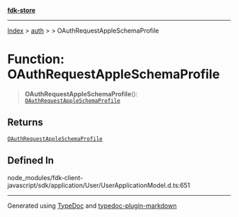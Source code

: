 [**fdk-store**](../../../README.md)
***

[Index](../../../API.md) > [auth](../../README.md) > [<internal>](../README.md) > OAuthRequestAppleSchemaProfile

# Function: OAuthRequestAppleSchemaProfile

> **OAuthRequestAppleSchemaProfile**(): [`OAuthRequestAppleSchemaProfile`](../type-aliases/type-alias.OAuthRequestAppleSchemaProfile.md)

## Returns

[`OAuthRequestAppleSchemaProfile`](../type-aliases/type-alias.OAuthRequestAppleSchemaProfile.md)

## Defined In

node\_modules/fdk-client-javascript/sdk/application/User/UserApplicationModel.d.ts:651

***
Generated using [TypeDoc](https://typedoc.org/) and [typedoc-plugin-markdown](https://www.npmjs.com/package/typedoc-plugin-markdown)
